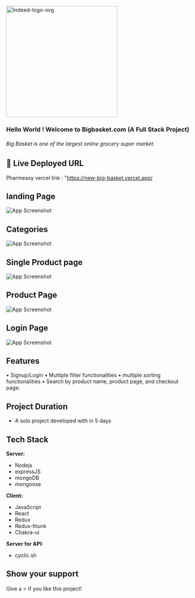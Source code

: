 <a href="https://new-big-basket.vercel.app/"><img src="https://www.bbassets.com/static/staticContent/bb_logo.png?dim=128x0" alt="Indeed-logo-svg" border="0" width='300px' /></a>

### Hello World ! Welcome to Bigbasket.com (A Full Stack Project)

###### Big Basket is one of the largest online grocery super market.

## 🔗 Live Deployed URL

Pharmeasy vercel link : "https://new-big-basket.vercel.app/

## landing Page

![App Screenshot](https://user-images.githubusercontent.com/83955262/216309772-eae66419-e358-4b05-afae-137866d23b4d.png)

## Categories

![App Screenshot](https://user-images.githubusercontent.com/83955262/216310082-7bdb3574-9726-438c-91fc-11f8439269bb.png)

## Single Product page

![App Screenshot](https://user-images.githubusercontent.com/83955262/216310280-0055e6fa-7ded-4c1e-9cc9-bf03560d037e.png)

## Product Page

![App Screenshot](https://user-images.githubusercontent.com/83955262/216311469-69b2b51d-2eda-4a1b-b5d2-7f31ce7f90a3.png)

## Login Page

![App Screenshot](https://user-images.githubusercontent.com/83955262/216310783-e6e2f57a-2ccd-4463-93fa-c4e123d86ec9.png)

## Features

• Signup/Login
• Multiple filter functionalities
• multiple sorting functionalities
• Search by product name, product page, and checkout page.

## Project Duration

- A solo project developed with in 5 days

## Tech Stack

**Server:**

- Nodejs
- expressJS
- mongoDB
- mongoose

**Client:**

- JavaScript
- React
- Redux
- Redux-thunk
- Chakra-ui

**Server for API:**

- cyclic.sh

## Show your support

Give a ⭐️ if you like this project!
